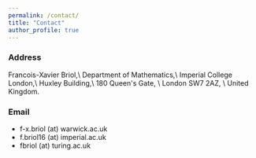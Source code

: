 ```yaml
---
permalink: /contact/
title: "Contact"
author_profile: true
---
```


### Address

Francois-Xavier Briol,\\
Department of Mathematics,\\
Imperial College London,\\
Huxley Building,\\
180 Queen's Gate, \\
London SW7 2AZ, \\ 
United Kingdom.

### Email

* f-x.briol (at) warwick.ac.uk
* f.briol16 (at) imperial.ac.uk
* fbriol (at) turing.ac.uk
